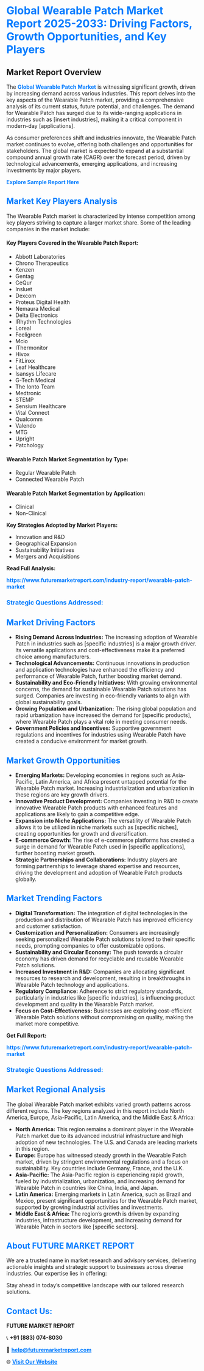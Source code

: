 <h1 style="color: #007BFF;">Global Wearable Patch Market Report 2025-2033: Driving Factors, Growth Opportunities, and Key Players</h1>

<section id="overview">
<h2>Market Report Overview</h2>
<p>The <a href="https://www.futuremarketreport.com/industry-report/wearable-patch-market" style="color: #007BFF; text-decoration: none;"><strong>Global Wearable Patch Market</strong></a> is witnessing significant growth, driven by increasing demand across various industries. This report delves into the key aspects of the Wearable Patch market, providing a comprehensive analysis of its current status, future potential, and challenges. The demand for Wearable Patch has surged due to its wide-ranging applications in industries such as [insert industries], making it a critical component in modern-day [applications].</p>
<p>As consumer preferences shift and industries innovate, the Wearable Patch market continues to evolve, offering both challenges and opportunities for stakeholders. The global market is expected to expand at a substantial compound annual growth rate (CAGR) over the forecast period, driven by technological advancements, emerging applications, and increasing investments by major players.</p>
</section>

<section id="overview">
<p><a href="https://www.futuremarketreport.com/request-sample/reportId=82781" style="color: #007BFF; text-decoration: none;"><strong>Explore Sample Report Here</strong></a></p>
</section>

<section id="key-players">
<h2 style="color: #007BFF;">Market Key Players Analysis</h2>
<p>The Wearable Patch market is characterized by intense competition among key players striving to capture a larger market share. Some of the leading companies in the market include:</p>
<h4>Key Players Covered in the Wearable Patch Report:</h4>
<ul><li>Abbott Laboratories</li><li>Chrono Therapeutics</li><li>Kenzen</li><li>Gentag</li><li>CeQur</li><li>Insluet</li><li>Dexcom</li><li>Proteus Digital Health</li><li>Nemaura Medical</li><li>Delta Electronics</li><li>IRhythm Technologies</li><li>Loreal</li><li>Feeligreen</li><li>Mcio</li><li>IThermonitor</li><li>Hivox</li><li>FitLinxx</li><li>Leaf Healthcare</li><li>Isansys Lifecare</li><li>G-Tech Medical</li><li>The Ionto Team</li><li>Medtronic</li><li>STEMP</li><li>Sensium Healthcare</li><li>Vital Connect</li><li>Qualcomm</li><li>Valendo</li><li>MTG</li><li>Upright</li><li>Patchology</li></ul>
<h4>Wearable Patch Market Segmentation by Type:</h4>
<ul><li>Regular Wearable Patch</li><li>Connected Wearable Patch</li></ul>

<h4>Wearable Patch Market Segmentation by Application:</h4>
<ul><li>Clinical</li><li>Non-Clinical</li></ul>
<p><strong>Key Strategies Adopted by Market Players:</strong></p>
<ul>
<li>Innovation and R&D</li>
<li>Geographical Expansion</li>
<li>Sustainability Initiatives</li>
<li>Mergers and Acquisitions</li>
</ul>
</section>

<section>
<p><strong>Read Full Analysis: </strong></p><a href="https://www.futuremarketreport.com/industry-report/wearable-patch-market" style="color: #007BFF; text-decoration: none;"><strong>https://www.futuremarketreport.com/industry-report/wearable-patch-market</strong></a>
<h3 style="color: #007BFF;">Strategic Questions Addressed:</h3>
</section>

<section id="driving-factors">
<h2 style="color: #007BFF;">Market Driving Factors</h2>
<ul>
<li><strong>Rising Demand Across Industries:</strong> The increasing adoption of Wearable Patch in industries such as [specific industries] is a major growth driver. Its versatile applications and cost-effectiveness make it a preferred choice among manufacturers.</li>
<li><strong>Technological Advancements:</strong> Continuous innovations in production and application technologies have enhanced the efficiency and performance of Wearable Patch, further boosting market demand.</li>
<li><strong>Sustainability and Eco-Friendly Initiatives:</strong> With growing environmental concerns, the demand for sustainable Wearable Patch solutions has surged. Companies are investing in eco-friendly variants to align with global sustainability goals.</li>
<li><strong>Growing Population and Urbanization:</strong> The rising global population and rapid urbanization have increased the demand for [specific products], where Wearable Patch plays a vital role in meeting consumer needs.</li>
<li><strong>Government Policies and Incentives:</strong> Supportive government regulations and incentives for industries using Wearable Patch have created a conducive environment for market growth.</li>
</ul>
</section>

<section id="growth-opportunities">
<h2 style="color: #007BFF;">Market Growth Opportunities</h2>
<ul>
<li><strong>Emerging Markets:</strong> Developing economies in regions such as Asia-Pacific, Latin America, and Africa present untapped potential for the Wearable Patch market. Increasing industrialization and urbanization in these regions are key growth drivers.</li>
<li><strong>Innovative Product Development:</strong> Companies investing in R&D to create innovative Wearable Patch products with enhanced features and applications are likely to gain a competitive edge.</li>
<li><strong>Expansion into Niche Applications:</strong> The versatility of Wearable Patch allows it to be utilized in niche markets such as [specific niches], creating opportunities for growth and diversification.</li>
<li><strong>E-commerce Growth:</strong> The rise of e-commerce platforms has created a surge in demand for Wearable Patch used in [specific applications], further boosting market growth.</li>
<li><strong>Strategic Partnerships and Collaborations:</strong> Industry players are forming partnerships to leverage shared expertise and resources, driving the development and adoption of Wearable Patch products globally.</li>
</ul>
</section>

<section id="trending-factors">
<h2 style="color: #007BFF;">Market Trending Factors</h2>
<ul>
<li><strong>Digital Transformation:</strong> The integration of digital technologies in the production and distribution of Wearable Patch has improved efficiency and customer satisfaction.</li>
<li><strong>Customization and Personalization:</strong> Consumers are increasingly seeking personalized Wearable Patch solutions tailored to their specific needs, prompting companies to offer customizable options.</li>
<li><strong>Sustainability and Circular Economy:</strong> The push towards a circular economy has driven demand for recyclable and reusable Wearable Patch solutions.</li>
<li><strong>Increased Investment in R&D:</strong> Companies are allocating significant resources to research and development, resulting in breakthroughs in Wearable Patch technology and applications.</li>
<li><strong>Regulatory Compliance:</strong> Adherence to strict regulatory standards, particularly in industries like [specific industries], is influencing product development and quality in the Wearable Patch market.</li>
<li><strong>Focus on Cost-Effectiveness:</strong> Businesses are exploring cost-efficient Wearable Patch solutions without compromising on quality, making the market more competitive.</li>
</ul>
</section>

<section>
<p><strong>Get Full Report: </strong></p><a href="https://www.futuremarketreport.com/industry-report/wearable-patch-market" style="color: #007BFF; text-decoration: none;"><strong>https://www.futuremarketreport.com/industry-report/wearable-patch-market</strong></a>
<h3 style="color: #007BFF;">Strategic Questions Addressed:</h3>
</section>


<section id="regional-analysis">
<h2 style="color: #007BFF;">Market Regional Analysis</h2>
<p>The global Wearable Patch market exhibits varied growth patterns across different regions. The key regions analyzed in this report include North America, Europe, Asia-Pacific, Latin America, and the Middle East & Africa:</p>
<ul>
<li><strong>North America:</strong> This region remains a dominant player in the Wearable Patch market due to its advanced industrial infrastructure and high adoption of new technologies. The U.S. and Canada are leading markets in this region.</li>
<li><strong>Europe:</strong> Europe has witnessed steady growth in the Wearable Patch market, driven by stringent environmental regulations and a focus on sustainability. Key countries include Germany, France, and the U.K.</li>
<li><strong>Asia-Pacific:</strong> The Asia-Pacific region is experiencing rapid growth, fueled by industrialization, urbanization, and increasing demand for Wearable Patch in countries like China, India, and Japan.</li>
<li><strong>Latin America:</strong> Emerging markets in Latin America, such as Brazil and Mexico, present significant opportunities for the Wearable Patch market, supported by growing industrial activities and investments.</li>
<li><strong>Middle East & Africa:</strong> The region’s growth is driven by expanding industries, infrastructure development, and increasing demand for Wearable Patch in sectors like [specific sectors].</li>
</ul>
</section>

<footer>
<h2 style="color: #007BFF;">About FUTURE MARKET REPORT</h2>
<p>We are a trusted name in market research and advisory services, delivering actionable insights and strategic support to businesses across diverse industries. Our expertise lies in offering:</p>

<p>Stay ahead in today’s competitive landscape with our tailored research solutions.</p>

<h2 style="color: #007BFF;">Contact Us:</h2>
<p><strong>FUTURE MARKET REPORT</strong></p>
<p>📞 <strong>+91 (883) 074-8030</strong></p>
<p>📧 <strong><a href="mailto:help@futuremarketreport.com" style="color: #007BFF;">help@futuremarketreport.com</a></strong></p>
<p>🌐 <strong><a href="https://www.futuremarketreport.com/" style="color: #007BFF;">Visit Our Website</a></strong></p>
</footer>